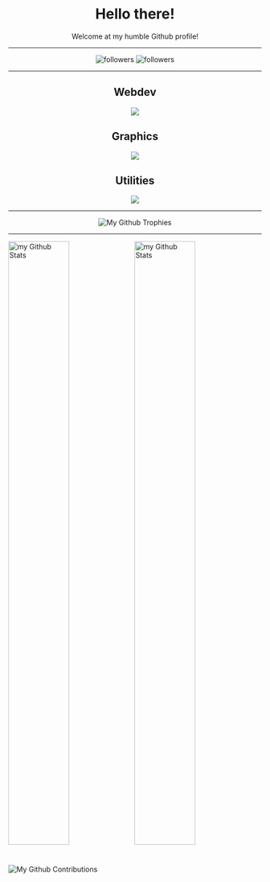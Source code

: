 <p align="center">
  <h1 align="center">Hello there!</h1>
  <p align="center">Welcome at my humble Github profile!</p>
</p>

---
<p align="center">
    <img alt="followers" title="Follow me on Github" src="https://img.shields.io/github/followers/Bahamut731lp?color=004E92&style=for-the-badge&logo=github&label=Follow"/>
    <img alt="followers" title="Follow me on Github" src="https://img.shields.io/badge/Pavel%20Vácha-Burezant-004E92?style=for-the-badge"/>
</p>

---

<h2 align="center">Webdev</h2>
<p align="center">
<img src="https://skillicons.dev/icons?i=html,css,js,ts,react,nextjs,tailwind,express,nodejs,deno,electron,webpack" />
</p>

<h2 align="center">Graphics</h2>
<p align="center">
<img src="https://skillicons.dev/icons?i=blender,ps,figma" />
</p>

<h2 align="center">Utilities</h2>
<p align="center">
<img src="https://skillicons.dev/icons?i=atom,bash,vscode,git,github,gitlab" />
</p>

---

<p align="center">
<img src="https://github-profile-trophy.vercel.app/?username=Bahamut731lp&theme=onestar&no-bg=true&no-frame=true&margin-w=5" alt="My Github Trophies"/>
</p>

---

<section>
  <img style="width:49%; height: 30vh;" align="center" src="https://github-readme-stats.vercel.app/api/top-langs/?username=Bahamut731lp&layout=compact&line_height=25&title_color=FFFFFF&icon_color=1124BB&text_color=FFFFFF&bg_color=0,000428,004e92" alt="my Github Stats"/>
  
  <img style="width: 49%; height: 30vh; object-fit: cover" align="center" src="https://github-readme-stats.vercel.app/api?username=Bahamut731lp&include_all_commits=true&count_private=true&show_icons=true&line_height=25&title_color=FFFFFF&icon_color=1124BB&text_color=FFFFFF&bg_color=0,000428,004e92" alt="my Github Stats"/>
</section>

#

<section>
  <img src="https://activity-graph.herokuapp.com/graph?username=Bahamut731lp&hide_border=true&area=true&line=FFFFFF&bg_color=000428&area_color=097ae3&color=FFFFFF&point=FFFFFF" align="center" alt="My Github Contributions"/>
</section>
